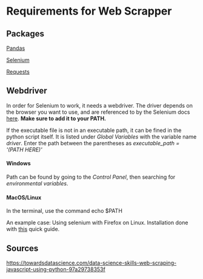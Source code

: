 # Requirements for Web Scrapper


## Packages
[Pandas](https://pandas.pydata.org/)

[Selenium](https://selenium-python.readthedocs.io/)

[Requests](https://requests.readthedocs.io/en/master/user/install/#install/)

## Webdriver
In order for Selenium to work, it needs a webdriver. The driver depends on the browser you want to use, and are referenced to by the Selenium docs [here](https://selenium-python.readthedocs.io/installation.html#drivers). **Make sure to add it to your PATH.**

If the executable file is not in an executable path, it can be fined in the python script itself. It is listed under *Global Variables* with the variable name *driver*. Enter the path between the parentheses as *executable_path = '(PATH HERE)'*

#### Windows
Path can be found by going to the *Control Panel*, then searching for *environmental variables*.

#### MacOS/Linux

In the terminal, use the command echo $PATH

An example case: Using selenium with Firefox on Linux. Installation done with [this](https://askubuntu.com/questions/870530/how-to-install-geckodriver-in-ubuntu) quick guide.

## Sources
https://towardsdatascience.com/data-science-skills-web-scraping-javascript-using-python-97a29738353f

